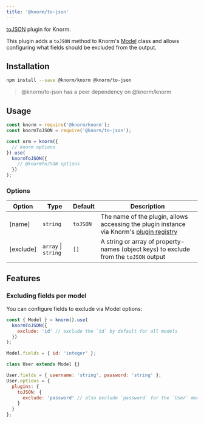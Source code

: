 ```yaml
---
title: '@knorm/to-json'
---
```


[toJSON](<https://developer.mozilla.org/en-US/docs/Web/JavaScript/Reference/Global_Objects/JSON/stringify#toJSON()_behavior>)
plugin for Knorm.

This plugin adds a `toJSON` method to Knorm's [Model](/api.md#model) class and
allows configuring what fields should be excluded from the output.

## Installation

```bash
npm install --save @knorm/knorm @knorm/to-json
```

> @knorm/to-json has a peer dependency on @knorm/knorm

## Usage

```js
const knorm = require('@knorm/knorm');
const knormToJSON = require('@knorm/to-json');

const orm = knorm({
  // knorm options
}).use(
  knormToJSON({
    // @knormToJSON options
  })
);
```

### Options

| Option    | Type                | Default   | Description                                                                                                              |
| --------- | ------------------- | --------- | ------------------------------------------------------------------------------------------------------------------------ |
| [name]    | `string`            | `toJSON`  | The name of the plugin, allows accessing the plugin instance via Knorm's [plugin registry](/api.md#knorm-plugins-object) |
| [exclude] | `array` \| `string` | `[]`      | A string or array of property-names (object keys) to exclude from the `toJSON` output                                    |

## Features

### Excluding fields per model

You can configure fields to exclude via Model options:

```js
const { Model } = knorm().use(
  knormToJSON({
    exclude: 'id' // exclude the `id` by default for all models
  })
);

Model.fields = { id: 'integer' };

class User extends Model {}

User.fields = { username: 'string', password: 'string' };
User.options = {
  plugins: {
    toJSON: {
      exclude: 'password' // also exclude `password` for the `User` model
    }
  }
};
```
